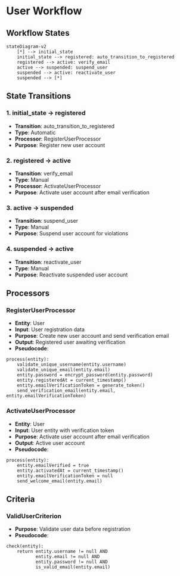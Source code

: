 # User Workflow

## Workflow States

```mermaid
stateDiagram-v2
    [*] --> initial_state
    initial_state --> registered: auto_transition_to_registered
    registered --> active: verify_email
    active --> suspended: suspend_user
    suspended --> active: reactivate_user
    suspended --> [*]
```

## State Transitions

### 1. initial_state → registered
- **Transition**: auto_transition_to_registered
- **Type**: Automatic
- **Processor**: RegisterUserProcessor
- **Purpose**: Register new user account

### 2. registered → active
- **Transition**: verify_email
- **Type**: Manual
- **Processor**: ActivateUserProcessor
- **Purpose**: Activate user account after email verification

### 3. active → suspended
- **Transition**: suspend_user
- **Type**: Manual
- **Purpose**: Suspend user account for violations

### 4. suspended → active
- **Transition**: reactivate_user
- **Type**: Manual
- **Purpose**: Reactivate suspended user account

## Processors

### RegisterUserProcessor
- **Entity**: User
- **Input**: User registration data
- **Purpose**: Create new user account and send verification email
- **Output**: Registered user awaiting verification
- **Pseudocode**:
```
process(entity):
    validate_unique_username(entity.username)
    validate_unique_email(entity.email)
    entity.password = encrypt_password(entity.password)
    entity.registeredAt = current_timestamp()
    entity.emailVerificationToken = generate_token()
    send_verification_email(entity.email, entity.emailVerificationToken)
```

### ActivateUserProcessor
- **Entity**: User
- **Input**: User entity with verification token
- **Purpose**: Activate user account after email verification
- **Output**: Active user account
- **Pseudocode**:
```
process(entity):
    entity.emailVerified = true
    entity.activatedAt = current_timestamp()
    entity.emailVerificationToken = null
    send_welcome_email(entity.email)
```

## Criteria

### ValidUserCriterion
- **Purpose**: Validate user data before registration
- **Pseudocode**:
```
check(entity):
    return entity.username != null AND
           entity.email != null AND
           entity.password != null AND
           is_valid_email(entity.email)
```
